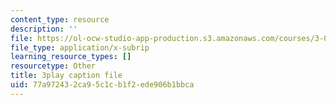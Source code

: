 ```yaml
---
content_type: resource
description: ''
file: https://ol-ocw-studio-app-production.s3.amazonaws.com/courses/3-091sc-introduction-to-solid-state-chemistry-fall-2010/77a972432ca95c1cb1f2ede906b1bbca_RXTvZGj1MDA.vtt
file_type: application/x-subrip
learning_resource_types: []
resourcetype: Other
title: 3play caption file
uid: 77a97243-2ca9-5c1c-b1f2-ede906b1bbca
---
```

